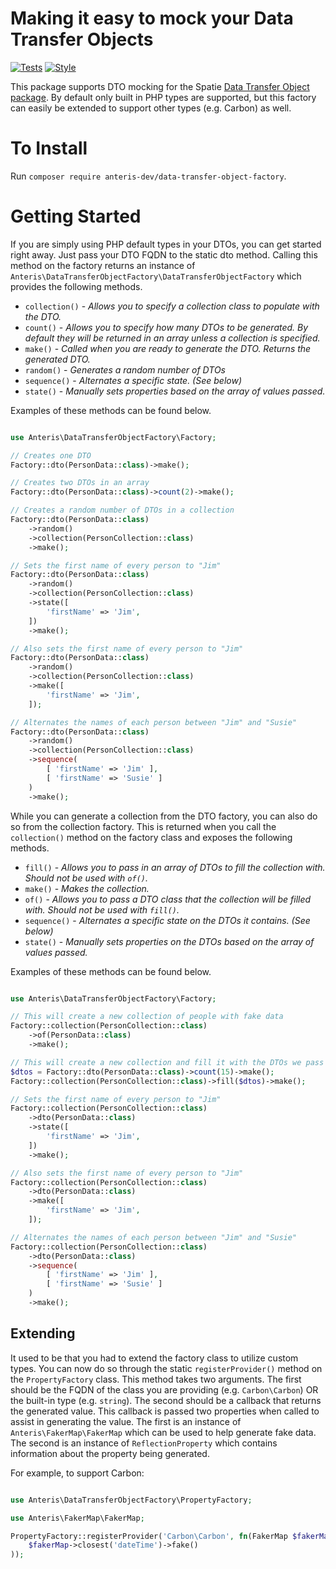 # Making it easy to mock your Data Transfer Objects
[![Tests](https://github.com/Anteris-Dev/data-transfer-object-factory/workflows/Tests/badge.svg)](https://github.com/Anteris-Dev/data-transfer-object-factory/actions?query=workflow%3ATests)
[![Style](https://github.com/Anteris-Dev/data-transfer-object-factory/workflows/Style/badge.svg)](https://github.com/Anteris-Dev/data-transfer-object-factory/actions?query=workflow%3AStyle)

This package supports DTO mocking for the Spatie [Data Transfer Object package](https://github.com/spatie/data-transfer-object). By default only built in PHP types are supported, but this factory can easily be extended to support other types (e.g. Carbon) as well.

# To Install
Run `composer require anteris-dev/data-transfer-object-factory`.

# Getting Started

If you are simply using PHP default types in your DTOs, you can get started right away. Just pass your DTO FQDN to the static dto method. Calling this method on the factory returns an instance of `Anteris\DataTransferObjectFactory\DataTransferObjectFactory` which provides the following methods.

- `collection()` - _Allows you to specify a collection class to populate with the DTO._
- `count()` - _Allows you to specify how many DTOs to be generated. By default they will be returned in an array unless a collection is specified._
- `make()` - _Called when you are ready to generate the DTO. Returns the generated DTO._
- `random()` - _Generates a random number of DTOs_
- `sequence()` - _Alternates a specific state. (See below)_
- `state()` - _Manually sets properties based on the array of values passed._

Examples of these methods can be found below.

```php

use Anteris\DataTransferObjectFactory\Factory;

// Creates one DTO
Factory::dto(PersonData::class)->make();

// Creates two DTOs in an array
Factory::dto(PersonData::class)->count(2)->make();

// Creates a random number of DTOs in a collection
Factory::dto(PersonData::class)
    ->random()
    ->collection(PersonCollection::class)
    ->make();

// Sets the first name of every person to "Jim"
Factory::dto(PersonData::class)
    ->random()
    ->collection(PersonCollection::class)
    ->state([
        'firstName' => 'Jim',
    ])
    ->make();

// Also sets the first name of every person to "Jim"
Factory::dto(PersonData::class)
    ->random()
    ->collection(PersonCollection::class)
    ->make([
        'firstName' => 'Jim',
    ]);

// Alternates the names of each person between "Jim" and "Susie"
Factory::dto(PersonData::class)
    ->random()
    ->collection(PersonCollection::class)
    ->sequence(
        [ 'firstName' => 'Jim' ],
        [ 'firstName' => 'Susie' ]
    )
    ->make();

```

While you can generate a collection from the DTO factory, you can also do so from the collection factory. This is returned when you call the `collection()` method on the factory class and exposes the following methods.

- `fill()` - _Allows you to pass in an array of DTOs to fill the collection with. Should not be used with `of()`._
- `make()` - _Makes the collection._
- `of()` - _Allows you to pass a DTO class that the collection will be filled with. Should not be used with `fill()`._
- `sequence()` - _Alternates a specific state on the DTOs it contains. (See below)_
- `state()` - _Manually sets properties on the DTOs based on the array of values passed._

Examples of these methods can be found below.

```php

use Anteris\DataTransferObjectFactory\Factory;

// This will create a new collection of people with fake data
Factory::collection(PersonCollection::class)
    ->of(PersonData::class)
    ->make();

// This will create a new collection and fill it with the DTOs we pass
$dtos = Factory::dto(PersonData::class)->count(15)->make();
Factory::collection(PersonCollection::class)->fill($dtos)->make();

// Sets the first name of every person to "Jim"
Factory::collection(PersonCollection::class)
    ->dto(PersonData::class)
    ->state([
        'firstName' => 'Jim',
    ])
    ->make();

// Also sets the first name of every person to "Jim"
Factory::collection(PersonCollection::class)
    ->dto(PersonData::class)
    ->make([
        'firstName' => 'Jim',
    ]);

// Alternates the names of each person between "Jim" and "Susie"
Factory::collection(PersonCollection::class)
    ->dto(PersonData::class)
    ->sequence(
        [ 'firstName' => 'Jim' ],
        [ 'firstName' => 'Susie' ]
    )
    ->make();

```

## Extending

It used to be that you had to extend the factory class to utilize custom types. You can now do so through the static `registerProvider()` method on the `PropertyFactory` class. This method takes two arguments. The first should be the FQDN of the class you are providing (e.g. `Carbon\Carbon`) OR the built-in type (e.g. `string`). The second should be a callback that returns the generated value. This callback is passed two properties when called to assist in generating the value. The first is an instance of `Anteris\FakerMap\FakerMap` which can be used to help generate fake data. The second is an instance of `ReflectionProperty` which contains information about the property being generated.

For example, to support Carbon:

```php

use Anteris\DataTransferObjectFactory\PropertyFactory;

use Anteris\FakerMap\FakerMap;

PropertyFactory::registerProvider('Carbon\Carbon', fn(FakerMap $fakerMap) => Carbon::parse(
    $fakerMap->closest('dateTime')->fake()
));

```
